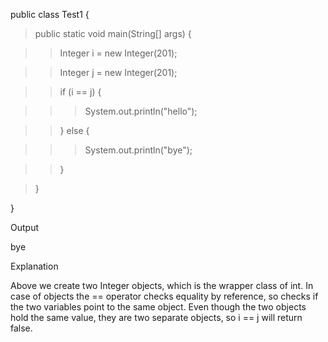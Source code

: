 public class Test1 {

> public static void main(String\[\] args) {

> > Integer i = new Integer(201);

> > Integer j = new Integer(201);

> > if (i == j) {

> > > System.out.println(\"hello\");

> > } else {

> > > System.out.println(\"bye\");

> > }

> }

}

Output

bye

Explanation

Above we create two Integer objects, which is the wrapper class of int.
In case of objects the == operator checks equality by reference, so
checks if the two variables point to the same object. Even though the
two objects hold the same value, they are two separate objects, so i ==
j will return false.